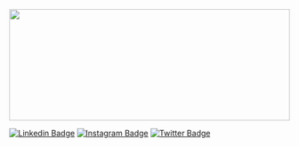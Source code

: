 <img src="space.gif" width=100% height=200>

[![Linkedin Badge](https://img.shields.io/badge/-LinkedIn-blue?style=flat-square&logo=Linkedin&logoColor=white&link=https://www.linkedin.com/in/michal-muranský-02a56144/)](<https://www.linkedin.com/in/michal-muranský-02a56144/>)
[![Instagram Badge](https://img.shields.io/badge/-Instagram-e4405f?style=flat-square&labelColor=f94877&logo=instagram&logoColor=white&link=https://www.instagram.com/mike.muransky/)](https://www.instagram.com/mike.muransky/)
[![Twitter Badge](https://img.shields.io/badge/-Instagram-1DA1F2?style=flat-square&labelColor=1DA1F2&logo=twitter&logoColor=white&link=https://twitter.com/MonolithSVK)](https://twitter.com/MonolithSVK)
